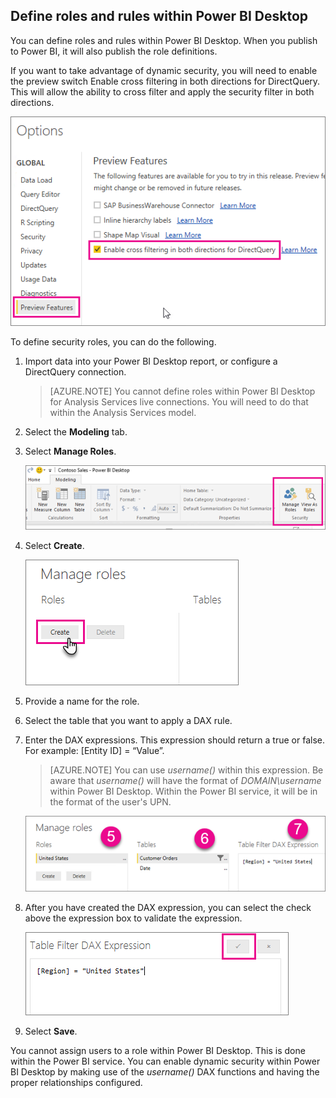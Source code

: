 ## Define roles and rules within Power BI Desktop

You can define roles and rules within Power BI Desktop. When you publish to Power BI, it will also publish the role definitions.

If you want to take advantage of dynamic security, you will need to enable the preview switch Enable cross filtering in both directions for DirectQuery. This will allow the ability to cross filter and apply the security filter in both directions.

![](./media/rls-desktop-define-roles/powerbi-desktop-preview-bi-directional-directquery.png)

To define security roles, you can do the following.

1.	Import data into your Power BI Desktop report, or configure a DirectQuery connection.

    > [AZURE.NOTE] You cannot define roles within Power BI Desktop for Analysis Services live connections. You will need to do that within the Analysis Services model.

2.	Select the **Modeling** tab.

3.	Select **Manage Roles**.

    ![](./media/rls-desktop-define-roles/powerbi-desktop-security.png)

4.	Select **Create**.

	![](./media/rls-desktop-define-roles/powerbi-desktop-security-create-role.png)

5.	Provide a name for the role. 
6.	Select the table that you want to apply a DAX rule.
7.	Enter the DAX expressions. This expression should return a true or false. For example: [Entity ID] = “Value”.

    > [AZURE.NOTE] You can use *username()* within this expression. Be aware that *username()* will have the format of *DOMAIN\username* within Power BI Desktop. Within the Power BI service, it will be in the format of the user's UPN.

    ![](./media/rls-desktop-define-roles/powerbi-desktop-security-create-rule.png)

8.	After you have created the DAX expression, you can select the check above the expression box to validate the expression.

    ![](./media/rls-desktop-define-roles/powerbi-desktop-security-validate-dax.png)

9.	Select **Save**.

You cannot assign users to a role within Power BI Desktop. This is done within the Power BI service. You can enable dynamic security within Power BI Desktop by making use of the *username()* DAX functions and having the proper relationships configured.